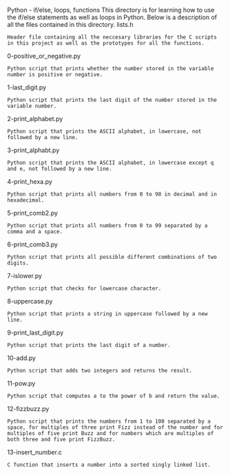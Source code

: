 Python - if/else, loops, functions
This directory is for learning how to use the if/else statements as well as loops in Python. Below is a description of all the files contained in this directory.
lists.h

    Header file containing all the neccesary libraries for the C scripts in this project as well as the prototypes for all the functions.

0-positive_or_negative.py

    Python script that prints whether the number stored in the variable number is positive or negative.

1-last_digit.py

    Python script that prints the last digit of the number stored in the variable number.

2-print_alphabet.py

    Python script that prints the ASCII alphabet, in lowercase, not followed by a new line.

3-print_alphabt.py

    Python script that prints the ASCII alphabet, in lowercase except q and e, not followed by a new line.

4-print_hexa.py

    Python script that prints all numbers from 0 to 98 in decimal and in hexadecimal.

5-print_comb2.py

    Python script that prints all numbers from 0 to 99 separated by a comma and a space.

6-print_comb3.py

    Python script that prints all possible different combinations of two digits.

7-islower.py

    Python script that checks for lowercase character.

8-uppercase.py

    Python script that prints a string in uppercase followed by a new line.

9-print_last_digit.py

    Python script that prints the last digit of a number.

10-add.py

    Python script that adds two integers and returns the result.

11-pow.py

    Python script that computes a to the power of b and return the value.

12-fizzbuzz.py

    Python script that prints the numbers from 1 to 100 separated by a space, for multiples of three print Fizz instead of the number and for multiples of five print Buzz and for numbers which are multiples of both three and five print FizzBuzz.

13-insert_number.c

    C function that inserts a number into a sorted singly linked list.
